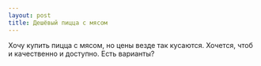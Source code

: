 ```yaml
---
layout: post 
title: Дешёвый пицца с мясом 
--- 
```

Хочу купить пицца с мясом, но цены везде так кусаются. Хочется, чтоб и качественно и доступно. Есть варианты?